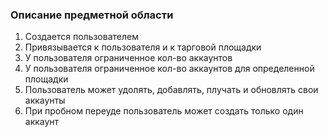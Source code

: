 ### Описание предметной области
1.  Создается пользователем
2. Привязывается к пользователя и к тарговой площадки
3. У пользователя ограниченное кол-во аккаунтов
4. У пользователя ограниченное кол-во аккаунтов для определенной площадки
5. Пользователь может удолять, добавлять, плучать и обновлять свои аккаунты
6. При пробном переуде пользователь может создать только один аккаунт